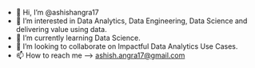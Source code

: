 - 👋 Hi, I’m @ashishangra17
- 👀 I’m interested in Data Analytics, Data Engineering, Data Science and delivering value using data.
- 🌱 I’m currently learning Data Science.
- 💞️ I’m looking to collaborate on Impactful Data Analytics Use Cases.
- 📫 How to reach me --> ashish.angra17@gmail.com

<!---
ashishangra17/ashishangra17 is a ✨ special ✨ repository because its `README.md` (this file) appears on your GitHub profile.
You can click the Preview link to take a look at your changes.
--->
